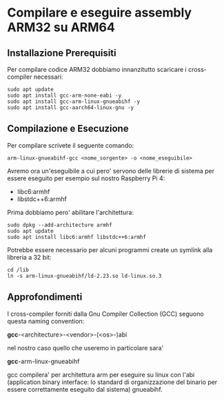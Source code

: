 # Compilare e eseguire assembly ARM32 su ARM64

## Installazione Prerequisiti
Per compilare codice ARM32 dobbiamo innanzitutto scaricare i cross-compiler necessari: 

```
sudo apt update
sudo apt install gcc-arm-none-eabi -y
sudo apt install gcc-arm-linux-gnueabihf -y
sudo apt install gcc-aarch64-linux-gnu -y
```

## Compilazione e Esecuzione
Per compilare scrivete il seguente comando:

```
arm-linux-gnueabihf-gcc <nome_sorgente> -o <nome_eseguibile>
```

Avremo ora un'eseguibile a cui pero' servono delle librerie di sistema
per essere eseguito per esempio sul nostro Raspberry Pi 4:

- libc6:armhf 
- libstdc++6:armhf

Prima dobbiamo pero' abilitare l'architettura:

```
sudo dpkg --add-architecture armhf
sudo apt update
sudo apt install libc6:armhf libstdc++6:armhf
```

Potrebbe essere necessario per alcuni programmi create un symlink alla libreria a 32 bit:

```
cd /lib
ln -s arm-linux-gnueabihf/ld-2.23.so ld-linux.so.3
```

## Approfondimenti
I cross-compiler forniti dalla Gnu Compiler Collection (GCC) seguono
questa naming convention:

**gcc**-\<architecture\>-\<vendor\>-(\<os\>-)abi

nel nostro caso quello che useremo in particolare sara'

**gcc**-arm-linux-gnueabihf

gcc compilera' per architettura arm per eseguire su linux con l'abi (application binary interface:
lo standard di organizzazione del binario per essere correttamente eseguito dal sistema) gnueabihf.


